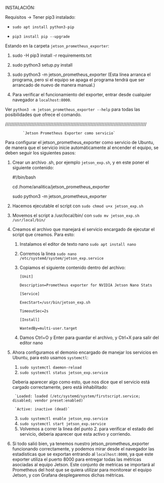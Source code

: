 INSTALACIÓN:

Requisitos -> Tener pip3 instalado:

- `sudo apt install python3-pip`

- `pip3 install pip --upgrade`

Estando en la carpeta `jetson_prometheus_exporter`:

1. sudo -H pip3 install -r requirements.txt

2. sudo python3 setup.py install 

3. sudo python3 -m jetson_prometheus_exporter  (Esta línea arranca el programa, pero si el equipo se apaga
						el programa tendrá que ser arrancado de nuevo de manera manual.)

4. Para verificar el funcionamiento del exporter, entrar desde cualquier navegador a `localhost:8000`.

Ver `python3 -m jetson_prometheus_exporter --help` para todas las posibilidades que ofrece el comando.

///////////////////////////////////////////////////////////////////////////////////////////

			`Jetson Prometheus Exporter como servicio`

Para configurar el jetson_prometheus_exporter como servicio de Ubuntu, de  manera que el servicio inicie automáticamente
al encender el equipo, se deben seguir los siguientes pasos:

1. Crear un archivo .sh, por ejemplo `jetson_exp.sh`, y en este poner el siguiente contenido:

	#!/bin/bash
	
	cd /home/analitica/jetson_prometheus_exporter
	
	sudo python3 -m jetson_prometheus_exporter

2. Hacemos ejecutable el script con `sudo chmod u+x jetson_exp.sh`

3. Movemos el script a /usr/local/bin/ con `sudo mv jetson_exp.sh /usr/local/bin/`

4. Creamos el archivo que manejará el servicio encargado de ejecutar el script que creamos.
Para esto:

	1. Instalamos el editor de texto nano `sudo apt install nano`
	2. Corremos la linea `sudo nano /etc/systemd/system/jetson_exp.service`
	3. Copiamos el siguiente contenido dentro del archivo:

		`[Unit]`
		
		`Description=Prometheus exporter for NVIDIA Jetson Nano Stats`

		`[Service]`
		
		`ExecStart=/usr/bin/jetson_exp.sh`
		
		`TimeoutSec=2s`

		`[Install]`
		
		`WantedBy=multi-user.target`
		
	4. Damos Ctrl+O y Enter para guardar el archivo, y Ctrl+X para salir del editor nano

5. Ahora configuramos el demonio encargado de manejar los servicios en Ubuntu, para esto usamos `systemctl`:

	1. `sudo systemctl daemon-reload`
	2. `sudo systemctl status jetson_exp.service`
	
	Deberia aparecer algo como esto, que nos dice que el servicio está cargado correctamente, pero
	está inhabilitado:

		`Loaded: loaded (/etc/systemd/system/firstscript.service; disabled; vendor preset:enabled)`
		
		`Active: inactive (dead)`

	3. `sudo systemctl enable jetson_exp.service`
	4. `sudo systemctl start jetson_exp.service`
	5. Volvemos a correr la linea del punto 2. para verificar el estado del servicio, 
	deberia aparecer que esta activo y corriendo.

6. Si todo salió bien, ya tenemos nuestro jetson_prometheus_exporter funcionando correctamente, y podemos mirar desde el navegador las estadisticas que se exportan entrando al `localhost:8000`, ya que este exporter utiliza el puerto 8000 para entregar todas las métricas asociadas al equipo Jetson. Este conjunto de metricas se importará al Prometheus del host que se quiera utilizar para monitorear el equipo Jetson, y con Grafana desplegaremos dichas métricas.



